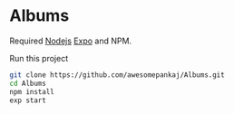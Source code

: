 # Albums

Required [Nodejs](https://nodejs.org/en/) [Expo](https://expo.io/) and NPM.

Run this project

```sh
git clone https://github.com/awesomepankaj/Albums.git
cd Albums
npm install
exp start
```
